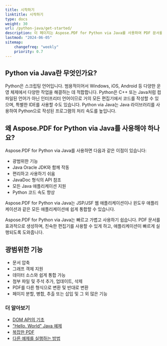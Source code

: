 ```yaml
---
title: 시작하기
linktitle: 시작하기
type: docs
weight: 30
url: /python-java/get-started/
description: 이 페이지는 Aspose.PDF for Python via Java를 사용하여 PDF 문서를 생성하고 편집하는 방법에 대한 개요입니다.
lastmod: "2024-06-05"
sitemap:
    changefreq: "weekly"
    priority: 0.7
---
```


## Python via Java란 무엇인가요?

Python은 스크립팅 언어입니다. 범용적이어서 Windows, iOS, Android 등 다양한 운영 체제에서 다양한 작업을 해결하는 데 적합합니다. Python은 C++ 또는 Java처럼 컴파일된 언어가 아닌 인터프리터 언어이므로 거의 모든 편집기에서 코드를 작성할 수 있으며, 특별한 IDE를 사용할 수도 있습니다. Python via Java는 Java 라이브러리를 사용하여 Python으로 작성된 프로그램의 처리 속도를 높입니다.

## 왜 Aspose.PDF for Python via Java를 사용해야 하나요?

Aspose.PDF for Python via Java를 사용하면 다음과 같은 이점이 있습니다:

- 광범위한 기능
- Java Oracle JDK와 함께 작동
- 편리하고 사용하기 쉬움
- JavaDoc 형식의 API 참조
- 모든 Java 애플리케이션 지원
- Python 코드 속도 향상

Aspose.PDF for Python via Java는 JSP/JSF 웹 애플리케이션이나 윈도우 애플리케이션과 같은 모든 애플리케이션에 쉽게 통합할 수 있습니다.

Aspose.PDF for Python via Java는 빠르고 가볍고 사용하기 쉽습니다. PDF 문서를 효과적으로 생성하며, 친숙한 편집기를 사용할 수 있게 하고, 애플리케이션이 빠르게 실행되도록 도와줍니다.

## 광범위한 기능

- 문서 압축
- 그래프 객체 지원
- 데이터 소스와 쉽게 통합 가능
- 첨부 파일 및 주석 추가, 업데이트, 삭제
- PDF를 다른 형식으로 변환 및 반대로 변환
- 페이지 분할, 병합, 추출 또는 삽입 및 그 외 많은 기능

### 더 알아보기

- [DOM API의 기초](/pdf/python-java/basics-of-dom-api/)
- ["Hello, World" Java 예제](/pdf/python-java/hello-world-example/)
- [복잡한 PDF](/pdf/python-java/complex-pdf-example/)
- [다른 예제를 실행하는 방법](/pdf/python-java/how-to-run-other-examples/)